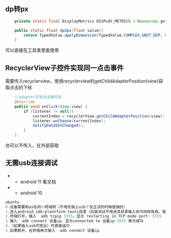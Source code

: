 ## dp转px
```java
    private static final DisplayMetrics DISPLAY_METRICS = Resources.getSystem().getDisplayMetrics();

    public static float dp2px(float value){
        return TypedValue.applyDimension(TypedValue.COMPLEX_UNIT_DIP, value, DISPLAY_METRICS);
    }
```
可以直接在工具类里面使用

## RecyclerView子控件实现同一点击事件

需要传入recyclerview，使用recyclerview的getChildAdapterPosition(view)获取点击的下标
```java
    //adapter实现点击事件后
    @Override
    public void onClick(View view) {
        if (listener != null){
            currentIndex = recyclerView.getChildAdapterPosition(view);
            listener.onChoose(currentIndex);
            notifyDataSetChanged();
        }
    }
```
也可以不传入，在外部获取
## 无需usb连接调试
- - android 11 看文档
- - android 10
```java
ubuntu
0.设备需要和as在同一局域网（不用先插上usb？反正试的时候是插的）
1.进入android_sdk/plantform-tools目录（后面测试不用进该目录输入命令同样有效。是配置过了？母鸡）
2.终端打开，输入  adb tcpip 5555，显示 restarting in TCP mode port: 5555
3.输入  adb connect 设备ip，显示connected to 设备ip:5555 表示成功
4.（如果插入usb可拔出）可直接运行
5.如果断开，在终端再次输入  adb connect 设备ip
```



